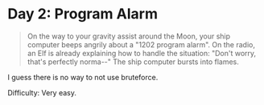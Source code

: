 # Day 2: Program Alarm

> On the way to your gravity assist around the Moon, your ship computer beeps angrily about a "1202 program alarm". 
> On the radio, an Elf is already explaining how to handle the situation: "Don't worry, that's perfectly norma--"
> The ship computer bursts into flames.

I guess there is no way to not use bruteforce. 

Difficulty: Very easy.
